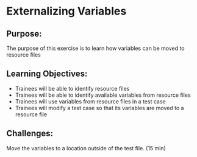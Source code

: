 # Externalizing Variables

## Purpose:
The purpose of this exercise is to learn how variables can be moved to resource files

## Learning Objectives:

- Trainees will be able to identify resource files
- Trainees will be able to identify available variables from resource files
- Trainees will use variables from resource files in a test case
- Trainees will modify a test case so that its variables are moved to a resource file

## Challenges:

Move the variables to a location outside of the test file. (15 min)